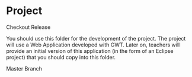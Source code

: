 # Project

Checkout Release

You should use this folder for the development of the project.
The project will use a Web Application developed with GWT. Later on, teachers will provide an initial version of this application (in the form of an Eclipse project) that you should copy into this folder.

Master Branch
